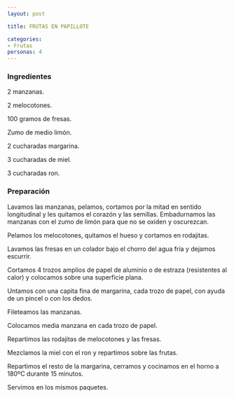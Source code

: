 ```yaml
---
layout: post

title: FRUTAS EN PAPILLOTE

categories:
- Frutas
personas: 4 
---
```


<h3>Ingredientes</h3>
2 manzanas.

2 melocotones.

100 gramos de fresas.

Zumo de medio limón.

2 cucharadas margarina.

3 cucharadas de miel.

3 cucharadas ron.

<h3>Preparación</h3>
Lavamos las manzanas, pelamos, cortamos por la mitad en sentido longitudinal y les quitamos el corazón y las semillas. Embadurnamos las manzanas con el zumo de limón para que no se oxiden y oscurezcan.

Pelamos los melocotones, quitamos el hueso y cortamos en rodajitas.

Lavamos las fresas en un colador bajo el chorro del agua fría y dejamos escurrir.

Cortamos 4 trozos amplios de papel de aluminio o de estraza (resistentes al calor) y colocamos sobre una superficie plana.

Untamos con una capita fina de margarina, cada trozo de papel, con ayuda de un pincel o con los dedos.

Fileteamos las manzanas.

Colocamos media manzana en cada trozo de papel.

Repartimos las rodajitas de melocotones y las fresas.

Mezclamos la miel con el ron y repartimos sobre las frutas.

Repartimos el resto de la margarina, cerramos y cocinamos en el horno a 180ºC durante 15 minutos.

Servimos en los mismos paquetes.